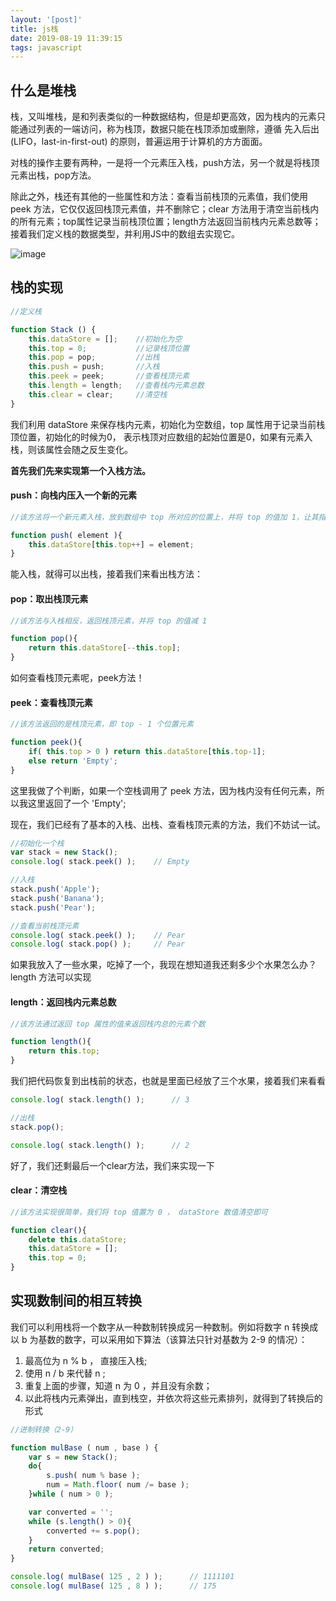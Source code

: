 ```yaml
---
layout: '[post]'
title: js栈
date: 2019-08-19 11:39:15
tags: javascript
---
```

## 什么是堆栈
栈，又叫堆栈，是和列表类似的一种数据结构，但是却更高效，因为栈内的元素只能通过列表的一端访问，称为栈顶，数据只能在栈顶添加或删除，遵循 先入后出(LIFO，last-in-first-out) 的原则，普遍运用于计算机的方方面面。
<!-- more -->
对栈的操作主要有两种，一是将一个元素压入栈，push方法，另一个就是将栈顶元素出栈，pop方法。

除此之外，栈还有其他的一些属性和方法：查看当前栈顶的元素值，我们使用 peek 方法，它仅仅返回栈顶元素值，并不删除它；clear 方法用于清空当前栈内的所有元素；top属性记录当前栈顶位置；length方法返回当前栈内元素总数等；接着我们定义栈的数据类型，并利用JS中的数组去实现它。

![image](duizhan1.webp)
## 栈的实现

```js
//定义栈

function Stack () {
    this.dataStore = [];    //初始化为空
    this.top = 0;           //记录栈顶位置
    this.pop = pop;         //出栈
    this.push = push;       //入栈
    this.peek = peek;       //查看栈顶元素
    this.length = length;   //查看栈内元素总数
    this.clear = clear;     //清空栈
}
```

我们利用 dataStore 来保存栈内元素，初始化为空数组，top 属性用于记录当前栈顶位置，初始化的时候为0，
表示栈顶对应数组的起始位置是0，如果有元素入栈，则该属性会随之反生变化。

**首先我们先来实现第一个入栈方法。**

#### push：向栈内压入一个新的元素


```js
//该方法将一个新元素入栈，放到数组中 top 所对应的位置上，并将 top 的值加 1，让其指向数组的下一个空位置

function push( element ){
    this.dataStore[this.top++] = element;
}
```

能入栈，就得可以出栈，接着我们来看出栈方法：
#### pop：取出栈顶元素

```js
//该方法与入栈相反，返回栈顶元素，并将 top 的值减 1

function pop(){
    return this.dataStore[--this.top];
}
```

如何查看栈顶元素呢，peek方法！

#### peek：查看栈顶元素

```js
//该方法返回的是栈顶元素，即 top - 1 个位置元素

function peek(){
    if( this.top > 0 ) return this.dataStore[this.top-1];
    else return 'Empty';
}
```

这里我做了个判断，如果一个空栈调用了 peek 方法，因为栈内没有任何元素，所以我这里返回了一个 'Empty';

现在，我们已经有了基本的入栈、出栈、查看栈顶元素的方法，我们不妨试一试。


```js
//初始化一个栈
var stack = new Stack();
console.log( stack.peek() );    // Empty

//入栈
stack.push('Apple');
stack.push('Banana');
stack.push('Pear');

//查看当前栈顶元素
console.log( stack.peek() );    // Pear
console.log( stack.pop() );     // Pear    
```

如果我放入了一些水果，吃掉了一个，我现在想知道我还剩多少个水果怎么办？length 方法可以实现

#### length：返回栈内元素总数


```js
//该方法通过返回 top 属性的值来返回栈内总的元素个数

function length(){
    return this.top;
}
```

我们把代码恢复到出栈前的状态，也就是里面已经放了三个水果，接着我们来看看


```js
console.log( stack.length() );      // 3

//出栈
stack.pop();

console.log( stack.length() );      // 2
```

好了，我们还剩最后一个clear方法，我们来实现一下

#### clear：清空栈

```js
//该方法实现很简单，我们将 top 值置为 0 ， dataStore 数值清空即可

function clear(){
    delete this.dataStore;
    this.dataStore = [];
    this.top = 0;
}
```
## 实现数制间的相互转换
我们可以利用栈将一个数字从一种数制转换成另一种数制。例如将数字 n 转换成以 b 为基数的数字，可以采用如下算法（该算法只针对基数为 2-9 的情况）：

1. 最高位为 n % b ， 直接压入栈;
2. 使用 n / b 来代替 n ;
3. 重复上面的步骤，知道 n 为 0 ，并且没有余数；
4. 以此将栈内元素弹出，直到栈空，并依次将这些元素排列，就得到了转换后的形式


```js
//进制转换（2-9）

function mulBase ( num , base ) {
    var s = new Stack();
    do{
        s.push( num % base );
        num = Math.floor( num /= base );
    }while ( num > 0 );

    var converted = '';
    while (s.length() > 0){
        converted += s.pop();
    }
    return converted;
}

console.log( mulBase( 125 , 2 ) );      // 1111101
console.log( mulBase( 125 , 8 ) );      // 175
```
